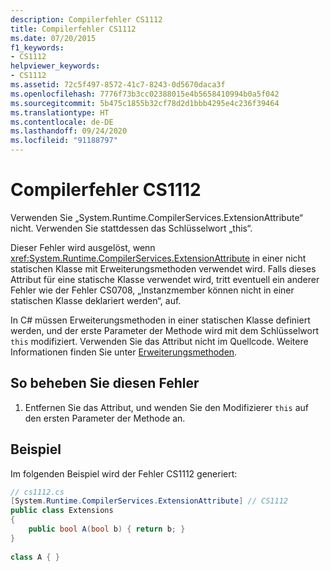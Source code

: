 ```yaml
---
description: Compilerfehler CS1112
title: Compilerfehler CS1112
ms.date: 07/20/2015
f1_keywords:
- CS1112
helpviewer_keywords:
- CS1112
ms.assetid: 72c5f497-8572-41c7-8243-0d5670daca3f
ms.openlocfilehash: 7776f73b3cc02388015e4b5658410994b0a5f042
ms.sourcegitcommit: 5b475c1855b32cf78d2d1bbb4295e4c236f39464
ms.translationtype: HT
ms.contentlocale: de-DE
ms.lasthandoff: 09/24/2020
ms.locfileid: "91188797"
---
```

# <a name="compiler-error-cs1112"></a>Compilerfehler CS1112

Verwenden Sie „System.Runtime.CompilerServices.ExtensionAttribute“ nicht. Verwenden Sie stattdessen das Schlüsselwort „this“.  
  
 Dieser Fehler wird ausgelöst, wenn <xref:System.Runtime.CompilerServices.ExtensionAttribute> in einer nicht statischen Klasse mit Erweiterungsmethoden verwendet wird. Falls dieses Attribut für eine statische Klasse verwendet wird, tritt eventuell ein anderer Fehler wie der Fehler CS0708, „Instanzmember können nicht in einer statischen Klasse deklariert werden“, auf.  
  
 In C# müssen Erweiterungsmethoden in einer statischen Klasse definiert werden, und der erste Parameter der Methode wird mit dem Schlüsselwort `this` modifiziert. Verwenden Sie das Attribut nicht im Quellcode. Weitere Informationen finden Sie unter [Erweiterungsmethoden](../../programming-guide/classes-and-structs/extension-methods.md).  
  
## <a name="to-correct-this-error"></a>So beheben Sie diesen Fehler  
  
1. Entfernen Sie das Attribut, und wenden Sie den Modifizierer `this` auf den ersten Parameter der Methode an.  
  
## <a name="example"></a>Beispiel  

 Im folgenden Beispiel wird der Fehler CS1112 generiert:  
  
```csharp  
// cs1112.cs  
[System.Runtime.CompilerServices.ExtensionAttribute] // CS1112  
public class Extensions  
{  
    public bool A(bool b) { return b; }  
}  
  
class A { }
```
